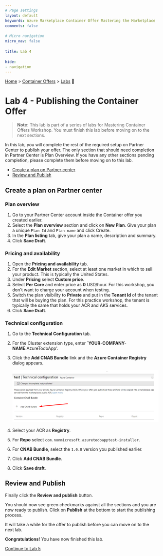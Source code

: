 ```yaml
---
# Page settings
layout: default
keywords: Azure Marketplace Container Offer Mastering the Marketplace
comments: false

# Micro navigation
micro_nav: false

title: Lab 4

hide:
- navigation
---
```


[Home](/) > [Container Offers](../../index) > [Labs](../../index.md#labs) 🧪

# Lab 4 - Publishing the Container Offer

> **Note:** This lab is part of a series of labs for Mastering Container Offers Workshop. You must finish this lab before moving on to the next sections.

In this lab, you will complete the rest of the required setup on Partner Center to publish your offer. The only section that should need completion in Partner Center is Plan Overview. If you have any other sections pending completion, please complete them before moving on to this lab.

<!-- no toc -->
- [Create a plan on Partner center](#create-a-plan-on-partner-center)
- [Review and Publish](#review-and-publish)

## Create a plan on Partner center

### Plan overview

1. Go to your Partner Center account inside the Container offer you created earlier.
2. Select the **Plan overview** section and click on **New Plan**. Give your plan a unique `Plan Id` and `Plan name` and click Create.
3. In the **Plan listing** tab, give your plan a name, description and summary.
4. Click **Save Draft**.

### Pricing and availability

1. Open the **Pricing and availability** tab.
1. For the **Edit Market** section, select at least one market in which to sell your product. This is typically the United States.
1. Under **Pricing**  select  **Custom price**.
1. Select **Per Core** and enter price as **0** USD/hour. For this workshop, you don't want to charge your account when testing.
1. Switch the plan visibility to **Private** and put in the **Tenant Id** of the tenant that will be buying the plan. For this practice workshop, the tenant is typically the same that holds your ACR and AKS services.
1. Click **Save Draft**.
    
### Technical configuration
    
1. Go to the **Technical Configuration** tab. 
2. For the Cluster extension type, enter `**YOUR-COMPANY-NAME**.AzureTodoApp'.
3. Click the **Add CNAB Bundle** link and the **Azure Container Registry** dialog appears.
      
      ![Add CNAB Bundle](./images/plan.png)

4. Select your ACR as **Registry**.
5. For **Repo** select `com.nonmicrosoft.azuretodoapptest-installer`.
6. For **CNAB Bundle**, select the `1.0.0` version you published earlier.
7. Click **Add CNAB Bundle**.
8. Click **Save draft**.

## Review and Publish

Finally click the **Review and publish** button. 

You should now see green checkmarks against all the sections and you are now ready to publish. Click on **Publish** at the bottom to start the publishing process.

It will take a while for the offer to publish before you can move on to the next lab.

**Congratulations!** You have now finished this lab.

[Continue to Lab 5](../lab5-purchasing-container-offer/index.md)